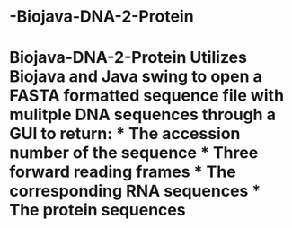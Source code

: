 # -Biojava-DNA-2-Protein
# Biojava-DNA-2-Protein Utilizes Biojava and Java swing to open a FASTA formatted sequence file with mulitple DNA sequences through a GUI to return:  * The accession number of the sequence   * Three forward reading frames  * The corresponding RNA sequences  * The protein sequences
